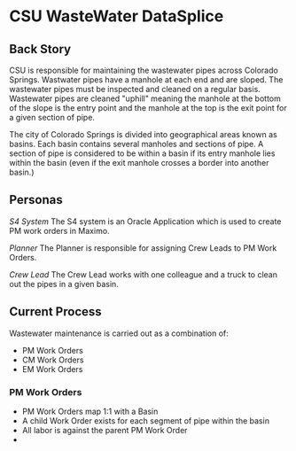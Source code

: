 # CSU WasteWater DataSplice

## Back Story

CSU is responsible for maintaining the wastewater pipes across Colorado Springs. Wastwater pipes have a manhole at each end and are sloped. The wastewater pipes must be inspected and cleaned on a regular basis. Wastewater pipes are cleaned "uphill" meaning the manhole at the bottom of the slope is the entry point and the manhole at the top is the exit point for a given section of pipe.

The city of Colorado Springs is divided into geographical areas known as basins. Each basin contains several manholes and sections of pipe. A section of pipe is considered to be within a basin if its entry manhole lies within the basin (even if the exit manhole crosses a border into another basin.)

## Personas

_S4 System_
The S4 system is an Oracle Application which is used to create PM work orders in Maximo.

_Planner_
The Planner is responsible for assigning Crew Leads to PM Work Orders.

_Crew Lead_
The Crew Lead works with one colleague and a truck to clean out the pipes in a given basin.

## Current Process

Wastewater maintenance is carried out as a combination of:

- PM Work Orders
- CM Work Orders
- EM Work Orders

### PM Work Orders

- PM Work Orders map 1:1 with a Basin
- A child Work Order exists for each segment of pipe within the basin
- All labor is against the parent PM Work Order
- 
